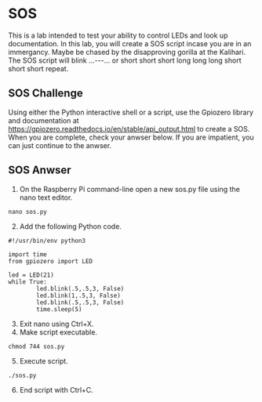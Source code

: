 # SOS

This is a lab intended to test your ability to control LEDs and look up documentation. In this lab, you will create a SOS script incase you are in an immergancy. Maybe be chased by the disapproving gorilla at the Kalihari. The SOS script will blink ...---... or short short short long long long short short short repeat.

## SOS Challenge

Using either the Python interactive shell or a script, use the Gpiozero library and documentation at https://gpiozero.readthedocs.io/en/stable/api_output.html to create a SOS. When you are complete, check your anwser below. If you are impatient, you can just continue to the anwser.


## SOS Anwser

1. On the Raspberry Pi command-line open a new sos.py file using the nano text editor.
```
nano sos.py
```
2. Add the following Python code.
```
#!/usr/bin/env python3

import time
from gpiozero import LED

led = LED(21)
while True:
        led.blink(.5,.5,3, False)
        led.blink(1,.5,3, False)
        led.blink(.5,.5,3, False)
        time.sleep(5)
```
3. Exit nano using Ctrl+X.
4. Make script executable.
```
chmod 744 sos.py
```
5. Execute script.
```
./sos.py
```
6. End script with Ctrl+C.